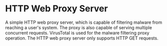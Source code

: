 # HTTP Web Proxy Server

A simple HTTP web proxy server, which is capable of filtering malware from reaching a user's system. The proxy is also capable of serving multiple concurrent requests. VirusTotal is used for the malware filtering proxy operation. The HTTP web proxy server only supports HTTP GET requests.
